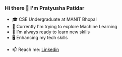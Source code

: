 ### Hi there 👋 I'm Pratyusha Patidar  

- 🎓 CSE Undergraduate at MANIT Bhopal
- 🔭 Currently I'm trying to explore Machine Learning 
- 🌱 I’m always ready to learn new skills
- 🖥 Enhancing my tech skills
<!-- - 📝 [Resume]('https://drive.google.com/file/d/1gnYHCdeRSirsCvhCtRM4jKW0_ClyUS8u/view?usp=sharing') -->
- 📫 Reach me: [Linkedin](https://www.linkedin.com/in/pratyusha-patidar/)
